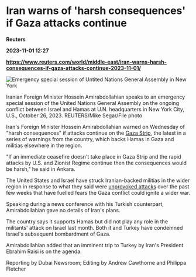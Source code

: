 # Iran warns of 'harsh consequences' if Gaza attacks continue
**Reuters**

**2023-11-01 12:27**

**https://www.reuters.com/world/middle-east/iran-warns-harsh-consequences-if-gaza-attacks-continue-2023-11-01/**

![Emergency special session of Untited Nations General Assembly in New York](https://www.reuters.com/resizer/r98vsBcbweA3a4dA4_FLgl9F54M=/1920x0/filters:quality(80)/cloudfront-us-east-2.images.arcpublishing.com/reuters/JASDWPYP3VOWVFMGZ2Y5NO7N7Y.jpg)

Iranian Foreign Minister Hossein Amirabdollahian speaks to an emergency special session of the United Nations General Assembly on the ongoing conflict between Israel and Hamas at U.N. headquarters in New York City, U.S., October 26, 2023. REUTERS/Mike Segar/File photo

Iran's Foreign Minister Hossein Amirabdollahian warned on Wednesday of "harsh consequences" if attacks continue on the [Gaza Strip](https://www.reuters.com/world/middle-east/israeli-military-jets-strike-gaza-camp-says-hamas-commander-killed-2023-11-01/), the latest in a series of warnings from the country, which backs Hamas in Gaza and militias elsewhere in the region.

"If an immediate ceasefire doesn't take place in Gaza Strip and the rapid attacks by U.S. and Zionist Regime continue then the consequences would be harsh," he said in Ankara.

The United States and Israel have struck Iranian-backed militias in the wider region in response to what they said were [unprovoked attacks](https://www.reuters.com/world/middle-east/rockets-fired-iraqs-ain-al-asad-air-base-housing-us-forces-security-sources-2023-10-30/) over the past few weeks that have fuelled fears the Gaza conflict could ignite a wider war.

Speaking during a news conference with his Turkish counterpart, Amirabdollahian gave no details of Iran's plans.

The country says it supports Hamas but did not play any role in the militants' attack on Israel last month. Both it and Turkey have condemned Israel's subsequent bombardment of Gaza.

Amirabdollahian added that an imminent trip to Turkey by Iran's President Ebrahim Raisi is on the agenda.

Reporting by Dubai Newsroom; Editing by Andrew Cawthorne and Philippa Fletcher